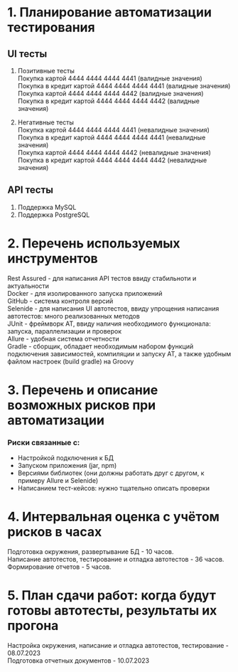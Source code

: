 # 1. Планирование автоматизации тестирования

## UI тесты
1. Позитивные тесты  
Покупка картой 4444 4444 4444 4441 (валидные значения)  
Покупка в кредит картой 4444 4444 4444 4441 (валидные значения)  
Покупка картой 4444 4444 4444 4442 (валидные значения)  
Покупка в кредит картой 4444 4444 4444 4442 (валидные значения)


2. Негативные тесты  
Покупка картой 4444 4444 4444 4441 (невалидные значения)  
Покупка в кредит картой 4444 4444 4444 4441 (невалидные значения)  
Покупка картой 4444 4444 4444 4442 (невалидные значения)  
Покупка в кредит картой 4444 4444 4444 4442 (невалидные значения)

## API тесты
1. Поддержка MySQL
2. Поддержка PostgreSQL

# 2. Перечень используемых инструментов

Rest Assured - для написания API тестов ввиду стабильноти и актуальности  
Docker - для изолированного запуска приложений  
GitHub - система контроля версий  
Selenide - для написания UI автотестов, ввиду упрощения написания автотестов: много реализованных методов  
JUnit - фреймворк АТ, ввиду наличия необходимого функционала: запуска, параллелизации и проверок  
Allure - удобная система отчетности  
Gradle - сборщик, обладает необходимым набором функций подключения зависимостей, компиляции и запуску АТ,
а также удобным файлом настроек (build gradle) на Groovy

# 3. Перечень и описание возможных рисков при автоматизации

### Риски связанные с:
- Настройкой подключения к БД
- Запуском приложения (jar, npm)
- Версиями библиотек (они должны работать друг с другом, к примеру Allure и Selenide)
- Написанием тест-кейсов: нужно тщательно описать проверки

# 4. Интервальная оценка с учётом рисков в часах

Подготовка окружения, развертывание БД - 10 часов.  
Написание автотестов, тестирование и отладка автотестов - 36 часов.  
Формирование отчетов - 5 часов.

# 5. План сдачи работ: когда будут готовы автотесты, результаты их прогона

Настройка окружения, написание и отладка автотестов, тестирование - 08.07.2023  
Подготовка отчетных документов - 10.07.2023